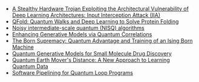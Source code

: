 - [A Stealthy Hardware Trojan Exploiting the
Architectural Vulnerability of Deep Learning
Architectures: Input Interception Attack (IIA)](https://arxiv.org/pdf/1911.00783v2.pdf)
- [QFold: Quantum Walks and Deep Learning to Solve Protein Folding](https://arxiv.org/pdf/2101.10279v1.pdf)
- [Noisy intermediate-scale quantum (NISQ) algorithms](https://arxiv.org/pdf/2101.08448v1.pdf)
- [Enhancing Generative Models via Quantum Correlations](https://arxiv.org/pdf/2101.08354v1.pdf)
- [The Born Supremacy: Quantum Advantage and Training of an Ising Born Machine](https://arxiv.org/pdf/1904.02214v3.pdf)
- [Quantum Generative Models for Small Molecule Drug Discovery](https://arxiv.org/pdf/2101.03438v1.pdf)
- [Quantum Earth Mover's Distance: A New Approach to Learning Quantum Data](https://arxiv.org/pdf/2101.03037v1.pdf)
- [Software Pipelining for Quantum Loop Programs](https://arxiv.org/pdf/2012.12700v1.pdf)
